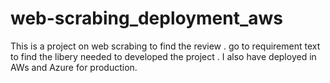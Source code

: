 # web-scrabing_deployment_aws
This is a project on web scrabing to find the review . 
go to requirement text to find the libery needed to developed the project .
I also have deployed in AWs and Azure for production.

